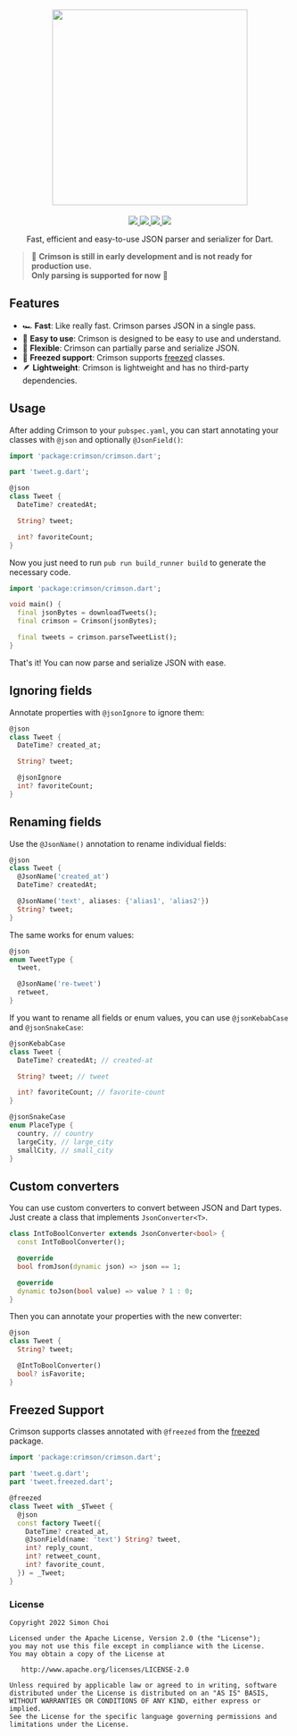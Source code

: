 <h1 align="center">
  <a href="https://github.com/simc/crimson">
    <img src="https://raw.githubusercontent.com/simc/crimson/main/.github/crimson.svg" width="350">
  </a>
</h1>

<p align="center">
  <a href="https://pub.dev/packages/crimson">
    <img src="https://img.shields.io/pub/v/crimson?label=pub.dev&labelColor=333940&logo=dart">
  </a>
  <a href="https://github.com/simc/crimson/actions/workflows/test.yaml">
    <img src="https://img.shields.io/github/actions/workflow/status/simc/crimson/test.yaml?branch=main&label=tests&labelColor=333940&logo=github">
  </a>
  <a href="https://app.codecov.io/gh/simc/crimson">
    <img src="https://img.shields.io/codecov/c/github/simc/crimson?logo=codecov&logoColor=fff&labelColor=333940">
  </a>
  <a href="https://twitter.com/simonleier">
    <img src="https://img.shields.io/twitter/follow/simonleier?style=flat&label=Follow&color=1DA1F2&labelColor=333940&logo=twitter&logoColor=fff">
  </a>
</p>

<p align="center">Fast, efficient and easy-to-use JSON parser and serializer for Dart.</p>

> 🚧 **Crimson is still in early development and is not ready for production use. <br> Only parsing is supported for now** 🚧

## Features

- 🏎️ **Fast**: Like really fast. Crimson parses JSON in a single pass.
- 🌻 **Easy to use**: Crimson is designed to be easy to use and understand.
- 💃 **Flexible**: Crimson can partially parse and serialize JSON.
- 🥶 **Freezed support**: Crimson supports [freezed](https://pub.dev/packages/freezed) classes.
- 🪶 **Lightweight**: Crimson is lightweight and has no third-party dependencies.

## Usage

After adding Crimson to your `pubspec.yaml`, you can start annotating your classes with `@json` and optionally `@JsonField()`:

```dart
import 'package:crimson/crimson.dart';

part 'tweet.g.dart';

@json
class Tweet {
  DateTime? createdAt;

  String? tweet;

  int? favoriteCount;
}
```

Now you just need to run `pub run build_runner build` to generate the necessary code.

```dart
import 'package:crimson/crimson.dart';

void main() {
  final jsonBytes = downloadTweets();
  final crimson = Crimson(jsonBytes);

  final tweets = crimson.parseTweetList();
}
```

That's it! You can now parse and serialize JSON with ease.

## Ignoring fields

Annotate properties with `@jsonIgnore` to ignore them:

```dart
@json
class Tweet {
  DateTime? created_at;

  String? tweet;

  @jsonIgnore
  int? favoriteCount;
}
```

## Renaming fields

Use the `@JsonName()` annotation to rename individual fields:

```dart
@json
class Tweet {
  @JsonName('created_at')
  DateTime? createdAt;

  @JsonName('text', aliases: {'alias1', 'alias2'})
  String? tweet;
}
```

The same works for enum values:

```dart
@json
enum TweetType {
  tweet,

  @JsonName('re-tweet')
  retweet,
}
```

If you want to rename all fields or enum values, you can use `@jsonKebabCase` and `@jsonSnakeCase`:

```dart
@jsonKebabCase
class Tweet {
  DateTime? createdAt; // created-at

  String? tweet; // tweet

  int? favoriteCount; // favorite-count
}

@jsonSnakeCase
enum PlaceType {
  country, // country
  largeCity, // large_city
  smallCity, // small_city
}
```

## Custom converters

You can use custom converters to convert between JSON and Dart types. Just create a class that implements `JsonConverter<T>`.

```dart
class IntToBoolConverter extends JsonConverter<bool> {
  const IntToBoolConverter();

  @override
  bool fromJson(dynamic json) => json == 1;

  @override
  dynamic toJson(bool value) => value ? 1 : 0;
}
```

Then you can annotate your properties with the new converter:

```dart
@json
class Tweet {
  String? tweet;

  @IntToBoolConverter()
  bool? isFavorite;
}
```

## Freezed Support

Crimson supports classes annotated with `@freezed` from the [freezed](https://pub.dev/packages/freezed) package.

```dart
import 'package:crimson/crimson.dart';

part 'tweet.g.dart';
part 'tweet.freezed.dart';

@freezed
class Tweet with _$Tweet {
  @json
  const factory Tweet({
    DateTime? created_at,
    @JsonField(name: 'text') String? tweet,
    int? reply_count,
    int? retweet_count,
    int? favorite_count,
  }) = _Tweet;
}
```

### License

```
Copyright 2022 Simon Choi

Licensed under the Apache License, Version 2.0 (the "License");
you may not use this file except in compliance with the License.
You may obtain a copy of the License at

   http://www.apache.org/licenses/LICENSE-2.0

Unless required by applicable law or agreed to in writing, software
distributed under the License is distributed on an "AS IS" BASIS,
WITHOUT WARRANTIES OR CONDITIONS OF ANY KIND, either express or implied.
See the License for the specific language governing permissions and
limitations under the License.
```
